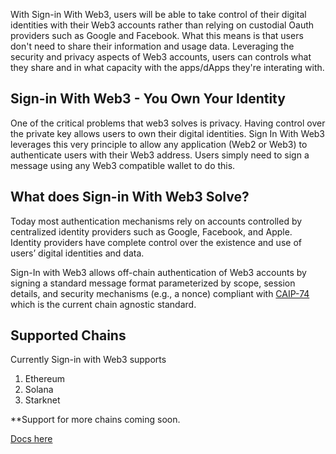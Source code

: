 With Sign-in With Web3, users will be able to take control of their digital identities with their Web3 accounts rather than relying on custodial Oauth
providers such as Google and Facebook. What this means is that users don't need to share their information and usage data. Leveraging the security and
privacy aspects of Web3 accounts, users can controls what they share and in what capacity with the apps/dApps they're interating with.

## Sign-in With Web3 - You Own Your Identity

One of the critical problems that web3 solves is privacy. Having control over the private key allows users to own their digital identities. Sign In
With Web3 leverages this very principle to allow any application (Web2 or Web3) to authenticate users with their Web3 address. Users simply need to
sign a message using any Web3 compatible wallet to do this.

## What does Sign-in With Web3 Solve?

Today most authentication mechanisms rely on accounts controlled by centralized identity providers such as Google, Facebook, and Apple. Identity
providers have complete control over the existence and use of users’ digital identities and data.

Sign-In with Web3 allows off-chain authentication of Web3 accounts by signing a standard message format parameterized by scope, session details, and
security mechanisms (e.g., a nonce) compliant with [CAIP-74](https://github.com/ChainAgnostic/CAIPs/blob/master/CAIPs/caip-74.md) which is the current
chain agnostic standard.

## Supported Chains

Currently Sign-in with Web3 supports

1. Ethereum
2. Solana
3. Starknet

\*\*Support for more chains coming soon.

[Docs here](https://siww.web3auth.io)
